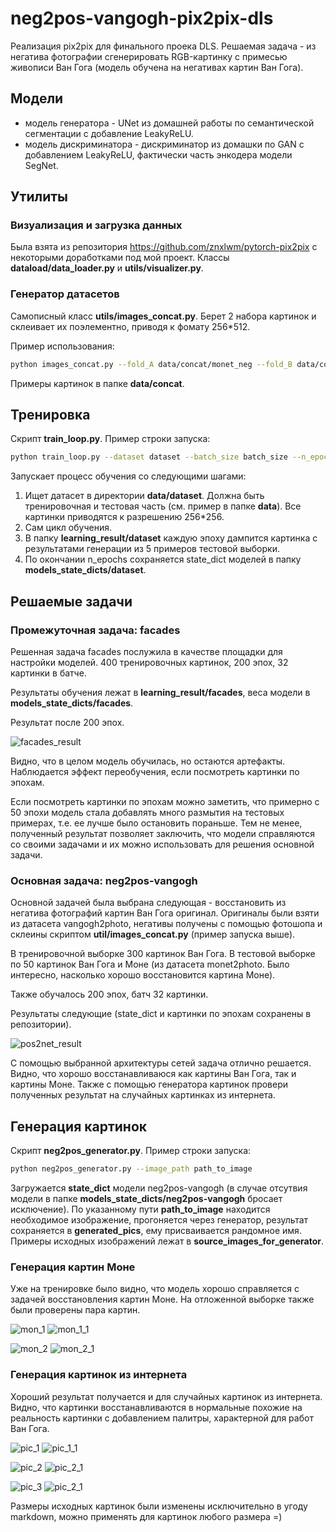 # neg2pos-vangogh-pix2pix-dls

Реализация pix2pix для финального проека DLS. Решаемая задача - из негатива
фотографии сгенерировать RGB-картинку с примесью живописи Ван Гога (модель обучена на негативах 
картин Ван Гога).

## Модели

* модель генератора - UNet из домашней работы по семантической сегментации с добавление 
LeakyReLU.
* модель дискриминатора - дискриминатор из домашки по GAN с добавлением LeakyReLU, фактически часть
энкодера модели SegNet.

## Утилиты 

### Визуализация и загрузка данных

Была взята из репозитория https://github.com/znxlwm/pytorch-pix2pix 
с некоторыми доработками под мой проект.
Классы **dataload/data_loader.py** и **utils/visualizer.py**.

### Генератор датасетов

Самописный класс **utils/images_concat.py**. 
Берет 2 набора картинок и склеивает их поэлементно, приводя 
к фомату 256*512.

Пример использования:
```bash
python images_concat.py --fold_A data/concat/monet_neg --fold_B data/concat/monet_or --fold_AB data/concat/res
```

Примеры картинок в папке **data/concat**.

## Тренировка
Скрипт **train_loop.py**. Пример строки запуска:
```bash
python train_loop.py --dataset dataset --batch_size batch_size --n_epochs n_epochs
```

Запускает процесс обучения со следующими шагами:
1. Ищет датасет в директории **data/dataset**. Должна быть тренировочная 
и тестовая часть (см. пример в папке **data**). Все картинки приводятся к
разрешению 256*256.
2. Сам цикл обучения.
3. В папку **learning_result/dataset** каждую эпоху дампится картинка 
с результатами генерации из 5 примеров тестовой выборки.
4. По окончании n_epochs сохраняется state_dict моделей в папку 
**models_state_dicts/dataset**.

## Решаемые задачи

### Промежуточная задача: facades
Решенная задача facades послужила в качестве 
площадки для настройки моделей. 400 тренировочных картинок,
200 эпох, 32 картинки в батче.

Результаты обучения лежат в **learning_result/facades**, веса модели в 
**models_state_dicts/facades**.

Результат после 200 эпох.

![facades_result](learning_result/facades/200.png)

Видно, что в целом модель обучилась, но остаются артефакты. Наблюдается 
эффект переобучения, если посмотреть картинки по эпохам. 

Если посмотреть картинки 
по эпохам можно заметить, что примерно с 50 эпохи модель стала
добавлять много размытия на тестовых примерах, т.е. ее лучше было 
остановить пораньше. Тем не менее, полученный результат позволяет 
заключить, что модели справляются со своими задачами и их можно
использовать для решения основной задачи.

### Основная задача: neg2pos-vangogh
Основной задачей была выбрана следующая - восстановить из негатива
фотографий картин Ван Гога оригинал. Оригиналы были взяти из
датасета vangogh2photo, негативы получены с помощью
фотошопа и склеины скриптом **util/images_concat.py** (пример
запуска выше).

В тренировочной выборке 300 картинок Ван Гога.
В тестовой выборке по 50 картинок Ван Гога и Моне (из датасета 
monet2photo. Было интересно, насколько хорошо восстановится картина Моне).

Также обучалось 200 эпох, батч 32 картинки.

Результаты следующие (state_dict и картинки по эпохам сохранены в репозитории).

![pos2net_result](learning_result/neg2pos-vangogh/200.png)

С помощью выбранной архитектуры сетей задача отлично решается.
Видно, что хорошо восстанавливаюся как картины Ван Гога, так и картины 
Моне. Также с помощью генератора картинок провери полученных результат
на случайных картинках из интернета.

## Генерация картинок
Скрипт **neg2pos_generator.py**. Пример строки запуска:
```bash
python neg2pos_generator.py --image_path path_to_image
```

Загружается **state_dict** модели neg2pos-vangogh (в случае отсутвия модели в
папке **models_state_dicts/neg2pos-vangogh** бросает исключение). 
По указанному пути **path_to_image** находится необходимое 
изображение, прогоняется через генератор, результат сохраняется в 
**generated_pics**, ему присваивается рандомное имя. 
Примеры исходных изображений лежат в 
**source_images_for_generator**.

### Генерация картин Моне

Уже на тренировке было видно, что модель хорошо справляется с задачей
восстановления картин Моне. На отложенной выборке также были проверены
пара картин.

![mon_1](source_images_for_generation/neg_01.png)
![mon_1_1](generated_pics/249982.png)

![mon_2](source_images_for_generation/neg_02.png)
![mon_2_1](generated_pics/6328167.png)


### Генерация картинок из интернета

Хороший результат получается и для случайных картинок из интернета. Видно, что картинки
восстанавливаются в нормальные похожие на реальность картинки с добавлением палитры,
характерной для работ Ван Гога.

![pic_1](source_images_for_generation/neg_03.jpg)
![pic_1_1](generated_pics/5600502.png)


![pic_2](source_images_for_generation/neg_04.jpg)
![pic_2_1](generated_pics/4597982.png)

![pic_3](source_images_for_generation/neg_05.jpg)
![pic_2_1](generated_pics/961451.png)


Размеры исходных картинок были изменены исключительно в угоду markdown, можно 
применять для картинок любого размера =)